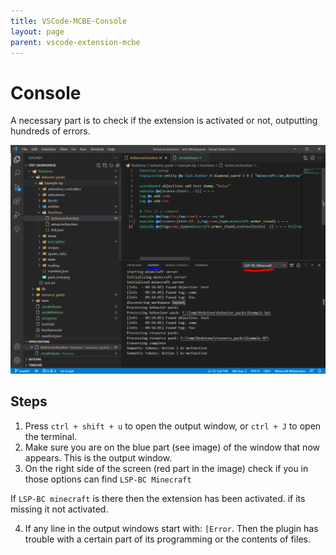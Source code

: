 ```yaml
---
title: VSCode-MCBE-Console
layout: page
parent: vscode-extension-mcbe
---
```


# Console

A necessary part is to check if the extension is activated or not, outputting hundreds of errors.

![console](../images/console.png)

## Steps

1. Press `ctrl + shift + u` to open the output window, or `ctrl + J` to open the terminal.
2. Make sure you are on the blue part (see image) of the window that now appears. This is the output window.
3. On the right side of the screen (red part in the image) check if you in those options can find `LSP-BC Minecraft`

If `LSP-BC minecraft` is there then the extension has been activated. if its missing it not activated.

4. If any line in the output windows start with: `[Error`. Then the plugin has trouble with a certain part of its programming or the contents of files.
